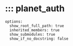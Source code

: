 # ::: planet_auth
    options:
      show_root_full_path: true
      inherited_members: true
      show_submodules: true
      show_if_no_docstring: false
